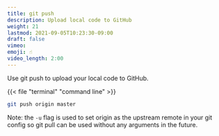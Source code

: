 ```yaml
---
title: git push
description: Upload local code to GitHub
weight: 21
lastmod: 2021-09-05T10:23:30-09:00
draft: false
vimeo: 
emoji: ☝️
video_length: 2:00
---
```


Use git push to upload your local code to GitHub.

{{< file "terminal" "command line" >}}
```bash
git push origin master
```

Note: the `-u` flag is used to set origin as the upstream remote in your git config so git pull can be used without any arguments in the future.